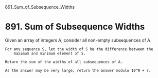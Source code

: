 891_Sum_of_Subsequence_Widths
# 891. Sum of Subsequence Widths

Given an array of integers A, consider all non-empty subsequences of
        A.

    For any sequence S, let the width of S be the difference between the
        maximum and minimum element of S.

    Return the sum of the widths of all subsequences of A. 

    As the answer may be very large, return the answer modulo 10^9 + 7.